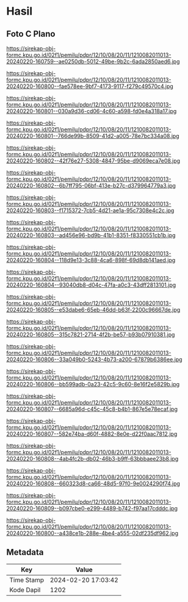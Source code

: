 # Hasil

## Foto C Plano

https://sirekap-obj-formc.kpu.go.id/02f1/pemilu/pdpr/12/10/08/20/11/1210082011013-20240220-160759--ae0250db-5012-49be-9b2c-6ada2850aed6.jpg

https://sirekap-obj-formc.kpu.go.id/02f1/pemilu/pdpr/12/10/08/20/11/1210082011013-20240220-160800--fae578ee-9bf7-4173-9117-f279c49570c4.jpg

https://sirekap-obj-formc.kpu.go.id/02f1/pemilu/pdpr/12/10/08/20/11/1210082011013-20240220-160801--030a9d36-cd06-4c60-a598-fd0e4a318a17.jpg

https://sirekap-obj-formc.kpu.go.id/02f1/pemilu/pdpr/12/10/08/20/11/1210082011013-20240220-160801--766de99b-8509-41d2-a005-78e7bc334a08.jpg

https://sirekap-obj-formc.kpu.go.id/02f1/pemilu/pdpr/12/10/08/20/11/1210082011013-20240220-160802--42f76e27-5308-4847-95be-d9069eca7e08.jpg

https://sirekap-obj-formc.kpu.go.id/02f1/pemilu/pdpr/12/10/08/20/11/1210082011013-20240220-160802--6b7ff795-06bf-413e-b27c-d379964779a3.jpg

https://sirekap-obj-formc.kpu.go.id/02f1/pemilu/pdpr/12/10/08/20/11/1210082011013-20240220-160803--f1715372-7cb5-4d21-ae1a-95c7308e4c2c.jpg

https://sirekap-obj-formc.kpu.go.id/02f1/pemilu/pdpr/12/10/08/20/11/1210082011013-20240220-160803--ad456e96-bd9b-41b1-8351-f8330551cb1b.jpg

https://sirekap-obj-formc.kpu.go.id/02f1/pemilu/pdpr/12/10/08/20/11/1210082011013-20240220-160804--118d9e13-3c88-4ca6-898f-69d8db141aed.jpg

https://sirekap-obj-formc.kpu.go.id/02f1/pemilu/pdpr/12/10/08/20/11/1210082011013-20240220-160804--93040db8-d04c-47fa-a0c3-43dff2813101.jpg

https://sirekap-obj-formc.kpu.go.id/02f1/pemilu/pdpr/12/10/08/20/11/1210082011013-20240220-160805--e53dabe6-65eb-46dd-b63f-2200c96667de.jpg

https://sirekap-obj-formc.kpu.go.id/02f1/pemilu/pdpr/12/10/08/20/11/1210082011013-20240220-160805--315c7821-2714-4f2b-be57-b93b07910381.jpg

https://sirekap-obj-formc.kpu.go.id/02f1/pemilu/pdpr/12/10/08/20/11/1210082011013-20240220-160806--33a049b0-5243-4b73-a200-67879b6386ee.jpg

https://sirekap-obj-formc.kpu.go.id/02f1/pemilu/pdpr/12/10/08/20/11/1210082011013-20240220-160806--bb599adb-0a23-42c5-9c60-8e16f2e5829b.jpg

https://sirekap-obj-formc.kpu.go.id/02f1/pemilu/pdpr/12/10/08/20/11/1210082011013-20240220-160807--6685a96d-c45c-45c8-b4b1-867e5e78ecaf.jpg

https://sirekap-obj-formc.kpu.go.id/02f1/pemilu/pdpr/12/10/08/20/11/1210082011013-20240220-160807--582e74ba-d60f-4882-8e0e-d22f0aac7812.jpg

https://sirekap-obj-formc.kpu.go.id/02f1/pemilu/pdpr/12/10/08/20/11/1210082011013-20240220-160808--4ab4fc2b-db02-46b3-b9ff-63bbbaee23b8.jpg

https://sirekap-obj-formc.kpu.go.id/02f1/pemilu/pdpr/12/10/08/20/11/1210082011013-20240220-160808--660323d8-ca66-48d5-97f0-9e0024290f74.jpg

https://sirekap-obj-formc.kpu.go.id/02f1/pemilu/pdpr/12/10/08/20/11/1210082011013-20240220-160809--b097cbe0-e299-4489-b742-f97aa17cdddc.jpg

https://sirekap-obj-formc.kpu.go.id/02f1/pemilu/pdpr/12/10/08/20/11/1210082011013-20240220-160800--a438ce1b-288e-4be4-a555-02df235df962.jpg


## Metadata

| Key        | Value               |
| ---------- | ------------------- |
| Time Stamp | 2024-02-20 17:03:42 |
| Kode Dapil | 1202                |



